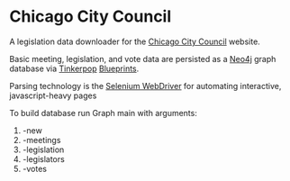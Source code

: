 Chicago City Council
====================

A legislation data downloader for the [Chicago City Council](http://chicago.legistar.com/Calendar.aspx) website.

Basic meeting, legislation, and vote data are persisted as a [Neo4j](http://www.neo4j.org/) graph database
via [Tinkerpop](http://www.tinkerpop.com/) [Blueprints](http://github.com/tinkerpop/blueprints/wiki).

Parsing technology is the [Selenium WebDriver](http://docs.seleniumhq.org/projects/webdriver/) for automating interactive, javascript-heavy pages

To build database run Graph main with arguments:

1. -new
2. -meetings
3. -legislation
4. -legislators
5. -votes